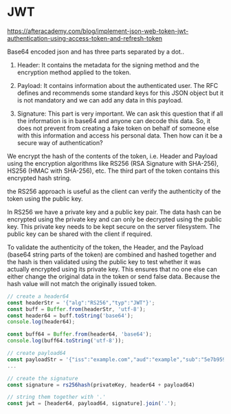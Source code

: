 # JWT

https://afteracademy.com/blog/implement-json-web-token-jwt-authentication-using-access-token-and-refresh-token

Base64 encoded json and has three parts separated by a dot..

1. Header: It contains the metadata for the signing method and the encryption
   method applied to the token.

2. Payload: It contains information about the authenticated user. The RFC
   defines and recommends some standard keys for this JSON object but it is not
   mandatory and we can add any data in this payload.

3. Signature: This part is very important. We can ask this question that if all
   the information is in base64 and anyone can decode this data. So, it does
   not prevent from creating a fake token on behalf of someone else with this
   information and access his personal data. Then how can it be a secure way of
   authentication?

We encrypt the hash of the contents of the token, i.e. Header and Payload using
the encryption algorithms like RS256 (RSA Signature with SHA-256), HS256 (HMAC
with SHA-256), etc. The third part of the token contains this encrypted hash
string.

the RS256 approach is useful as the client can verify the authenticity of the
token using the public key.

In RS256 we have a private key and a public key pair. The data hash can be
encrypted using the private key and can only be decrypted using the public key.
This private key needs to be kept secure on the server filesystem. The public
key can be shared with the client if required.

To validate the authenticity of the token, the Header, and the Payload (base64
string parts of the token) are combined and hashed together and the hash is
then validated using the public key to test whether it was actually encrypted
using its private key. This ensures that no one else can either change the
original data in the token or send false data. Because the hash value will not
match the originally issued token.

```javascript
// create a header64
const headerStr = '{"alg":"RS256","typ":"JWT"}';
const buff = Buffer.from(headerStr, 'utf-8');
const header64 = buff.toString('base64');
console.log(header64);

const buff64 = Buffer.from(header64, 'base64');
console.log(buff64.toString('utf-8'));

// create payload64
const payloadStr = '{"iss":"example.com","aud":"example","sub":"5e7b95923085872d3c378f35","iat":1585158878,"exp":1587750878,"prm":"3ed723cbb27bef65d6e032550e43f90af736ac42c951c0f69c316e5854ef78473b3d374f28ecbe1d7afa3eb49b5cb36269eb47f220197484bdd247871879181a"}';
...

// create the signature
const signature = rs256hash(privateKey, header64 + payload64)

// string them together with '.'
const jwt = [header64, payload64, signature].join('.');
```
